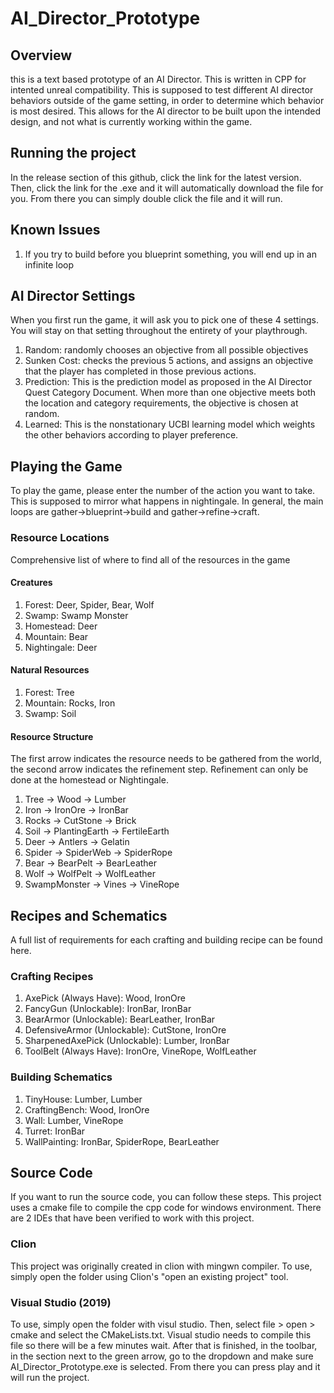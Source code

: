 # AI_Director_Prototype

## Overview
this is a text based prototype of an AI Director. This is written in CPP for intented unreal compatibility. This is supposed to test different AI director behaviors outside of the game setting, in order to determine which behavior is most desired. This allows for the AI director to be built upon the intended design, and not what is currently working within the game. 

## Running the project
In the release section of this github, click the link for the latest version. Then, click the link for the .exe and it will automatically download the file for you. From there you can simply double click the file and it will run.

## Known Issues
1. If you try to build before you blueprint something, you will end up in an infinite loop

## AI Director Settings
When you first run the game, it will ask you to pick one of these 4 settings. You will stay on that setting throughout the entirety of your playthrough. 
1. Random:
   randomly chooses an objective from all possible objectives
1. Sunken Cost:
  checks the previous 5 actions, and assigns an objective that the player has completed in those previous actions. 
1. Prediction:
  This is the prediction model as proposed in the AI Director Quest Category Document. When more than one objective meets both the location and category requirements, the objective is chosen at random.
1. Learned:
  This is the nonstationary UCBI learning model which weights the other behaviors according to player preference.
 
## Playing the Game
To play the game, please enter the number of the action you want to take. This is supposed to mirror what happens in nightingale. In general, the main loops are gather->blueprint->build and gather->refine->craft.

### Resource Locations
Comprehensive list of where to find all of the resources in the game

#### Creatures
1. Forest:
   Deer, Spider, Bear, Wolf
1. Swamp:
   Swamp Monster
1. Homestead:
   Deer
1. Mountain:
   Bear
1. Nightingale:
   Deer

#### Natural Resources
1. Forest:
   Tree
1. Mountain:
   Rocks, Iron
1. Swamp:
   Soil

#### Resource Structure
The first arrow indicates the resource needs to be gathered from the world, the second arrow indicates the refinement step. Refinement can only be done at the homestead or Nightingale.
1. Tree -> Wood -> Lumber
1. Iron -> IronOre -> IronBar
1. Rocks -> CutStone -> Brick
1. Soil -> PlantingEarth -> FertileEarth
1. Deer -> Antlers -> Gelatin
1. Spider -> SpiderWeb -> SpiderRope
1. Bear -> BearPelt -> BearLeather
1. Wolf -> WolfPelt -> WolfLeather
1. SwampMonster -> Vines -> VineRope

## Recipes and Schematics
A full list of requirements for each crafting and building recipe can be found here. 

### Crafting Recipes
1. AxePick (Always Have): Wood, IronOre
1. FancyGun (Unlockable): IronBar, IronBar
1. BearArmor (Unlockable): BearLeather, IronBar
1. DefensiveArmor (Unlockable): CutStone, IronOre
1. SharpenedAxePick (Unlockable): Lumber, IronBar
1. ToolBelt (Always Have): IronOre, VineRope, WolfLeather

### Building Schematics
1. TinyHouse: Lumber, Lumber
1. CraftingBench: Wood, IronOre
1. Wall: Lumber, VineRope
1. Turret: IronBar
1. WallPainting: IronBar, SpiderRope, BearLeather

## Source Code
If you want to run the source code, you can follow these steps. This project uses a cmake file to compile the cpp code for windows environment. There are 2 IDEs that have been verified to work with this project. 

### Clion
This project was originally created in clion with mingwn compiler. To use, simply open the folder using Clion's "open an existing project" tool.

### Visual Studio (2019)
To use, simply open the folder with visul studio. Then, select file > open > cmake and select the CMakeLists.txt. Visual studio needs to compile this file so there will be a few minutes wait. After that is finished, in the toolbar, in the section next to the green arrow, go to the dropdown and make sure AI_Director_Prototype.exe is selected. From there you can press play and it will run the project.


